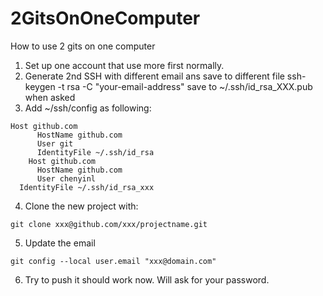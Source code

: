 2GitsOnOneComputer
==================

How to use 2 gits on one computer

1. Set up one account that use more first normally.
2. Generate 2nd SSH with different email ans save to different file
    ssh-keygen -t rsa -C "your-email-address"
    save to ~/.ssh/id_rsa_XXX.pub when asked
3. Add ~/ssh/config as following:
```    
Host github.com
      HostName github.com
      User git
      IdentityFile ~/.ssh/id_rsa
    Host github.com
      HostName github.com
      User chenyinl
  IdentityFile ~/.ssh/id_rsa_xxx
```
4. Clone the new project with:
```
git clone xxx@github.com/xxx/projectname.git
```
5. Update the email 
```
git config --local user.email "xxx@domain.com"
```
6. Try to push it should work now. Will ask for your password.
